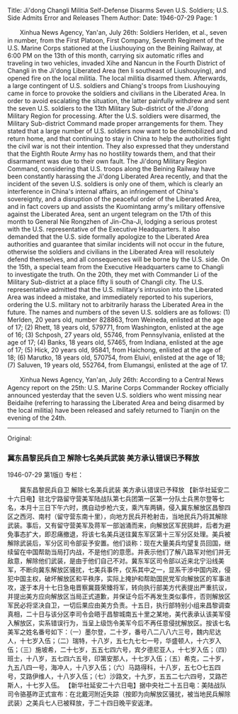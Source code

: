 Title: Ji'dong Changli Militia Self-Defense Disarms Seven U.S. Soldiers; U.S. Side Admits Error and Releases Them
Author: 
Date: 1946-07-29
Page: 1

　　Xinhua News Agency, Yan'an, July 26th:  Soldiers Herlden, et al., seven in number, from the First Platoon, First Company, Seventh Regiment of the U.S. Marine Corps stationed at the Liushouying on the Beining Railway, at 6:00 PM on the 13th of this month, carrying six automatic rifles and traveling in two vehicles, invaded Xihe and Nancun in the Fourth District of Changli in the Ji'dong Liberated Area (ten li southeast of Liushouying), and opened fire on the local militia. The local militia disarmed them. Afterwards, a large contingent of U.S. soldiers and Chiang's troops from Liushouying came in force to provoke the soldiers and civilians in the Liberated Area. In order to avoid escalating the situation, the latter painfully withdrew and sent the seven U.S. soldiers to the 13th Military Sub-district of the Ji'dong Military Region for processing. After the U.S. soldiers were disarmed, the Military Sub-district Command made proper arrangements for them. They stated that a large number of U.S. soldiers now want to be demobilized and return home, and that continuing to stay in China to help the authorities fight the civil war is not their intention. They also expressed that they understand that the Eighth Route Army has no hostility towards them, and that their disarmament was due to their own fault. The Ji'dong Military Region Command, considering that U.S. troops along the Beining Railway have been constantly harassing the Ji'dong Liberated Area recently, and that the incident of the seven U.S. soldiers is only one of them, which is clearly an interference in China's internal affairs, an infringement of China's sovereignty, and a disruption of the peaceful order of the Liberated Area, and in fact covers up and assists the Kuomintang army's military offensive against the Liberated Area, sent an urgent telegram on the 17th of this month to General Nie Rongzhen of Jin-Cha-Ji, lodging a serious protest with the U.S. representative of the Executive Headquarters. It also demanded that the U.S. side formally apologize to the Liberated Area authorities and guarantee that similar incidents will not occur in the future, otherwise the soldiers and civilians in the Liberated Area will resolutely defend themselves, and all consequences will be borne by the U.S. side. On the 15th, a special team from the Executive Headquarters came to Changli to investigate the truth. On the 20th, they met with Commander Li of the Military Sub-district at a place fifty li south of Changli city. The U.S. representative admitted that the U.S. military's intrusion into the Liberated Area was indeed a mistake, and immediately reported to his superiors, ordering the U.S. military not to arbitrarily harass the Liberated Area in the future. The names and numbers of the seven U.S. soldiers are as follows: (1) Merlden, 20 years old, number 828863, from Weineda, enlisted at the age of 17; (2) Rhett, 18 years old, 579771, from Washington, enlisted at the age of 16; (3) Schposh, 27 years old, 55746, from Pennsylvania, enlisted at the age of 17; (4) Banks, 18 years old, 57465, from Indiana, enlisted at the age of 17; (5) Hick, 20 years old, 95841, from Haichong, enlisted at the age of 18; (6) Marutko, 18 years old, 570754, from Eluivi, enlisted at the age of 18; (7) Saluven, 19 years old, 552764, from Elumangsi, enlisted at the age of 17.

　　Xinhua News Agency, Yan'an, July 26th: According to a Central News Agency report on the 25th: U.S. Marine Corps Commander Rockey officially announced yesterday that the seven U.S. soldiers who went missing near Beidaihe (referring to harassing the Liberated Area and being disarmed by the local militia) have been released and safely returned to Tianjin on the evening of the 24th.



<hr /> 

Original: 


### 冀东昌黎民兵自卫  解除七名美兵武装  美方承认错误已予释放

1946-07-29
第1版()
专栏：

　　冀东昌黎民兵自卫
    解除七名美兵武装
    美方承认错误已予释放
    【新华社延安二十六日电】驻北宁路留守营美军陆战队第七兵团第一区第一分队士兵黑尔登等七名，本月十三日下午六时，携自动步枪六支，乘汽车两辆，侵入冀东解放区昌黎四区之西河、南村（留守营东南十里），向地方民兵开枪射击，当地民兵乃将其解除武装。事后，又有留守营美军及蒋军一部汹涌而来，向解放区军民挑衅，后者为避免事态扩大，即忍痛撤退，将该七名美兵送往冀东军区第十三军分区处理。美兵被解除武装后，军分区司令部妥予安置。他们谈称：现在大量美兵均望复员回国，继续留在中国帮助当局打内战，不是他们的意愿。并表示他们了解八路军对他们并无敌意，解除他们武装，是由于他们自己不对。冀东军区司令部以近来北宁沿线美军，不断向冀东解放区骚扰，七美兵事件，仅系其中之一，显系干涉中国内政，侵犯中国主权，破坏解放区和平秩序，实际上掩护和帮助国民党军向解放区的军事进攻，遂于本月十七日急电晋察冀聂荣臻将军，转向执行部美方代表提出严重抗议，并提出美方应向解放区当局正式道歉，并保证今后不再发生类似事件，否则解放区军民必将坚决自卫，一切后果应由美方负责。十五日，执行部特别小组来昌黎调查真相，二十日与该分区李司令会晤于昌黎城南五十里之某地，美代表承认该美军侵入解放区，实系错误行为，当呈上级饬令美军今后不再任意侵扰解放区。按该七名美军之姓名番号如下：（一）墨尔登，二十岁，番号八二八八六三号，魏内尼达人，十七岁入伍；（二）瑞特，十八岁，五七九七七一号，华盛顿人，十六岁入伍；（三）施坡希，二十七岁，五五七四六号，宾夕德尼亚人，十七岁入伍；（四）班士，十八岁，五七四六五号，印第安那人，十七岁入伍；（五）希克，二十岁，九五八四一号，海冲人，十八岁入伍；（六）马路得科，十八岁，五七○七五四号，艾路伊维人，十八岁入伍；（七）沙路文，十九岁，五五二七六四号，艾路芒斯人，十七岁入伍。
    【新华社延安二十六日电】据中央社二十五日电：美陆战队司令骆基昨正式宣布：在北戴河附近失踪（按即为向解放区骚扰，被当地民兵解除武装）之美兵七人已被释放，于二十四日晚平安返津。
